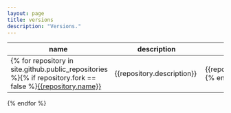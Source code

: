 ```yaml
---
layout: page
title: versions
description: "Versions."
---
```


name | description | updated
-----| -----       |---------
{% for repository in site.github.public_repositories %}{% if repository.fork == false %}[{{repository.name}}]({{repository.html_url}}) | {{repository.description}}  | {{repository.pushed_at}}{% endif %}
{% endfor %}

 <!-- https://help.github.com/articles/repository-metadata-on-github-pages/  -->
